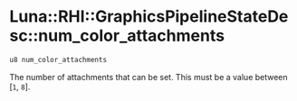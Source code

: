 # Luna::RHI::GraphicsPipelineStateDesc::num_color_attachments

```c++
u8 num_color_attachments
```

The number of attachments that can be set. This must be a value between [`1`, `8`]. 


